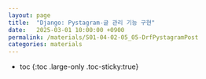 ```yaml
---
layout: page
title:  "Django: Pystagram-글 관리 기능 구현"
date:   2025-03-01 10:00:00 +0900
permalink: /materials/S01-04-02-05_05-DrfPystagramPost
categories: materials
---
```

* toc
{:toc .large-only .toc-sticky:true}
